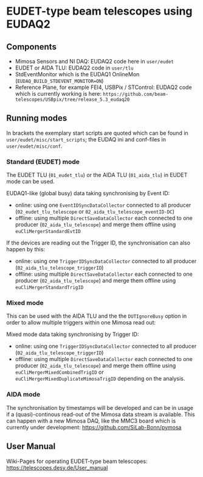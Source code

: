 # EUDET-type beam telescopes using EUDAQ2

## Components

- Mimosa Sensors and NI DAQ: EUDAQ2 code here in ```user/eudet```
- EUDET or AIDA TLU: EUDAQ2 code in ```user/tlu```
- StdEventMonitor which is the EUDAQ1 OnlineMon (```EUDAQ_BUILD_STDEVENT_MONITOR=ON```)
- Reference Plane, for example FEI4, USBPix / STControl: EUDAQ2 code which is currently working is here: ```https://github.com/beam-telescopes/USBpix/tree/release_5.3_eudaq20```
## Running modes

In brackets the exemplary start scripts are quoted which can be found in ```user/eudet/misc/start_scripts```; the EUDAQ ini and conf-files in ```user/eudet/misc/conf```.

### Standard (EUDET) mode

The EUDET TLU (```01_eudet_tlu```) or the AIDA TLU (```01_aida_tlu```) in EUDET mode can be used.

EUDAQ1-like (global busy) data taking synchronising by Event ID:
- online: using one ```EventIDSyncDataCollector``` connected to all producer (```02_eudet_tlu_telescope``` or ```02_aida_tlu_telescope_eventID-DC```)
- offline: using multiple ```DirectSaveDataCollector``` each connected to one producer (```02_aida_tlu_telescope```) and merge them offline using ```euCliMergerStandardEvtID```

If the devices are reading out the Trigger ID, the synchronisation can also happen by this:
- online: using one ```TriggerIDSyncDataCollector``` connected to all producer (```02_aida_tlu_telescope_triggerID```) 
- offline: using multiple ```DirectSaveDataCollector``` each connected to one producer (```02_aida_tlu_telescope```) and merge them offline using ```euCliMergerStandardTrigID```

### Mixed mode

This can be used with the AIDA TLU and the the ```DUTIgnoreBusy``` option in order to allow multiple triggers within one Mimosa read out:

Mixed mode data taking synchronising by Trigger ID:
- online: using one ```TriggerIDSyncDataCollector``` connected to all producer (```02_aida_tlu_telescope_triggerID```)
- offline: using multiple ```DirectSaveDataCollector``` each connected to one producer (```02_aida_tlu_telescope```) and merge them offline using ```euCliMergerMixedCombinedTrigID``` or ```euCliMergerMixedDuplicateMimosaTrigID``` depending on the analysis.

### AIDA mode

The synchronisation by timestamps will be developed and can be in usage if a (quasi)-continous read-out of the Mimosa data stream is available. 
This can happen with a new Mimosa DAQ, like the MMC3 board which is currently under development: https://github.com/SiLab-Bonn/pymosa

## User Manual

Wiki-Pages for operating EUDET-type beam telescopes: https://telescopes.desy.de/User_manual
